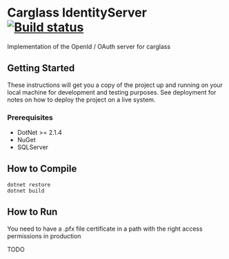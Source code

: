 
# Carglass IdentityServer  [![Build status](https://ci.appveyor.com/api/projects/status/68s5yxxtqtv09hje/branch/master?svg=true)](https://ci.appveyor.com/project/Carglass/identityserver4/branch/master)

Implementation of the OpenId / OAuth server for carglass

## Getting Started

These instructions will get you a copy of the project up and running on your local machine for development and testing purposes. See deployment for notes on how to deploy the project on a live system.

### Prerequisites

- DotNet >= 2.1.4
- NuGet
- SQLServer

## How to Compile

```<language>
dotnet restore
dotnet build
```


## How to Run
You need to have a .pfx file certificate in a path with the right access permissions in production

TODO

